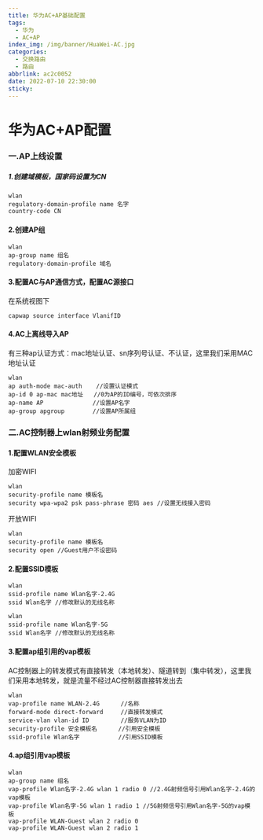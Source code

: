 ```yaml
---
title: 华为AC+AP基础配置
tags:
  - 华为
  - AC+AP
index_img: /img/banner/HuaWei-AC.jpg
categories:
  - 交换路由
  - 路由
abbrlink: ac2c0052
date: 2022-07-10 22:30:00
sticky:
---
```





# 华为AC+AP配置





### 一.AP上线设置

##### 1.创建域模板，国家码设置为CN

```
wlan
regulatory-domain-profile name 名字
country-code CN
```

#### 2.创建AP组

```
wlan
ap-group name 组名
regulatory-domain-profile 域名
```

#### 3.配置AC与AP通信方式，配置AC源接口

在系统视图下

```
capwap source interface VlanifID
```

#### 4.AC上离线导入AP

有三种ap认证方式：mac地址认证、sn序列号认证、不认证，这里我们采用MAC地址认证

```
wlan
ap auth-mode mac-auth	 //设置认证模式
ap-id 0 ap-mac mac地址   //0为AP的ID编号，可依次排序
ap-name AP				//设置AP名字
ap-group apgroup		//设置AP所属组
```







### 二.AC控制器上wlan射频业务配置

#### 1.配置WLAN安全模板

加密WIFI

```
wlan
security-profile name 模板名
security wpa-wpa2 psk pass-phrase 密码 aes //设置无线接入密码
```

开放WIFI

```
wlan
security-profile name 模板名
security open //Guest用户不设密码
```



#### 2.配置SSID模板

```
wlan
ssid-profile name Wlan名字-2.4G
ssid Wlan名字 //修改默认的无线名称
```



```
wlan
ssid-profile name Wlan名字-5G
ssid Wlan名字 //修改默认的无线名称
```



#### 3.配置ap组引用的vap模板

AC控制器上的转发模式有直接转发（本地转发）、隧道转到（集中转发），这里我们采用本地转发，就是流量不经过AC控制器直接转发出去

```
wlan
vap-profile name WLAN-2.4G		//名称
forward-mode direct-forward 	//直接转发模式
service-vlan vlan-id ID			//服务VLAN为ID
security-profile 安全模板名 		//引用安全模板
ssid-profile Wlan名字 		  //引用SSID模板
```



#### 4.ap组引用vap模板

```
wlan
ap-group name 组名
vap-profile Wlan名字-2.4G wlan 1 radio 0 //2.4G射频信号引用Wlan名字-2.4G的vap模板
vap-profile Wlan名字-5G wlan 1 radio 1 //5G射频信号引用Wlan名字-5G的vap模板
vap-profile WLAN-Guest wlan 2 radio 0
vap-profile WLAN-Guest wlan 2 radio 1
```



